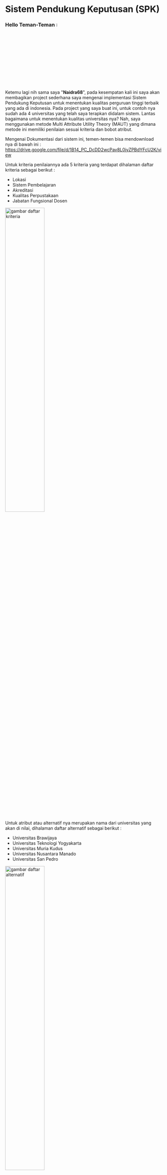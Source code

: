 # Sistem Pendukung Keputusan (SPK)
### Hello Teman-Teman <img src="https://media.giphy.com/media/hvRJCLFzcasrR4ia7z/giphy.gif" width="5%">
Ketemu lagi nih sama saya "<b>Naidra68</b>", pada kesempatan kali ini saya akan membagikan project sederhana saya mengenai implementasi Sistem Pendukung Keputusan untuk menentukan kualitas perguruan tinggi terbaik yang ada di indonesia. Pada project yang saya buat ini, untuk contoh nya sudah ada 4 universitas yang telah saya terapkan didalam sistem. Lantas bagaimana untuk menentukan kualitas universitas nya? Nah, saya menggunakan metode Multi Attribute Utility Theory (MAUT) yang dimana metode ini memiliki penilaian sesuai kriteria dan bobot atribut.

Mengenai Dokumentasi dari sistem ini, temen-temen bisa mendownload nya di bawah ini :
https://drive.google.com/file/d/1B14_PC_DcDD2wcPav8L0jyZPBdYFcU2K/view

Untuk kriteria penilaiannya ada 5 kriteria yang terdapat dihalaman daftar kriteria sebagai berikut :
- Lokasi
- Sistem Pembelajaran
- Akreditasi
- Kualitas Perpustakaan
- Jabatan Fungsional Dosen

<img src="https://i.imgur.com/kJqT5aa.png" width="50%" alt="gambar daftar kriteria">

Untuk atribut atau alternatif nya merupakan nama dari universitas yang akan di nilai, dihalaman daftar alternatif sebagai berikut :
- Universitas Brawijaya
- Universitas Teknologi Yogyakarta
- Universitas Muria Kudus
- Universitas Nusantara Manado
- Universitas San Pedro

<img src="https://i.imgur.com/yq7n6ml.png" width="50%" alt="gambar daftar alternatif">

Persyaratan yang diperlukan untuk menjalankan project SPK
- <img src="https://i.imgur.com/C7WQ0wt.pngXAMPP" width="1.5%"> XAMPP ( <a href="https://www.apachefriends.org/download.html">Download<a/> )
- <img src="https://i.imgur.com/AnZaG8D.gif" width="1.5%"> Visual Studio Code ( <a href="https://code.visualstudio.com">Download<a/> )
- <img src="https://i.imgur.com/llrYYcX.gif" width="1.5%"> Browser ( Bisa gunakan : Google Chrome, Firefox, Edge, Opera, etc)

Bahasa yang digunakan untuk membuat project SPK
- HTML
- CSS/SCSS
- PHP
- MYSQL

Temen-temen bisa clone git nya dengan memasukkan perintah dibawah ini ke dalam git bash teman-teman

```bash
git clone https://github.com/naidra/spk.git
```
  
Terima kasih sudah berkunjung 😀, silahkan buat temen-temen untuk menggunakan project ini untuk tugas Sekolah/Kuliah/TA
mohon untuk tidak menghilangkan copyright nya ya temen-temen. Terima Kasih. Kita ketemu lagi diproject selanjutnya 😉
